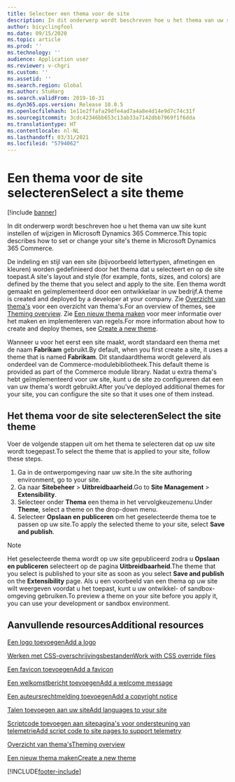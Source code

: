 ```yaml
---
title: Selecteer een thema voor de site
description: In dit onderwerp wordt beschreven hoe u het thema van uw site kunt instellen of wijzigen in Microsoft Dynamics 365 Commerce.
author: bicyclingfool
ms.date: 09/15/2020
ms.topic: article
ms.prod: ''
ms.technology: ''
audience: Application user
ms.reviewer: v-chgri
ms.custom: ''
ms.assetid: ''
ms.search.region: Global
ms.author: StuHarg
ms.search.validFrom: 2019-10-31
ms.dyn365.ops.version: Release 10.0.5
ms.openlocfilehash: 1e11e2ffafa29dfe4ad7a4a8e4d14e9d7c74c31f
ms.sourcegitcommit: 3cdc42346bb653c13ab33a7142dbb7969f1f6dda
ms.translationtype: HT
ms.contentlocale: nl-NL
ms.lasthandoff: 03/31/2021
ms.locfileid: "5794062"
---
```

# <a name="select-a-site-theme"></a><span data-ttu-id="803d1-103">Een thema voor de site selecteren</span><span class="sxs-lookup"><span data-stu-id="803d1-103">Select a site theme</span></span>

[!include [banner](includes/banner.md)]

<span data-ttu-id="803d1-104">In dit onderwerp wordt beschreven hoe u het thema van uw site kunt instellen of wijzigen in Microsoft Dynamics 365 Commerce.</span><span class="sxs-lookup"><span data-stu-id="803d1-104">This topic describes how to set or change your site's theme in Microsoft Dynamics 365 Commerce.</span></span>

<span data-ttu-id="803d1-105">De indeling en stijl van een site (bijvoorbeeld lettertypen, afmetingen en kleuren) worden gedefinieerd door het thema dat u selecteert en op de site toepast.</span><span class="sxs-lookup"><span data-stu-id="803d1-105">A site's layout and style (for example, fonts, sizes, and colors) are defined by the theme that you select and apply to the site.</span></span> <span data-ttu-id="803d1-106">Een thema wordt gemaakt en geïmplementeerd door een ontwikkelaar in uw bedrijf.</span><span class="sxs-lookup"><span data-stu-id="803d1-106">A theme is created and deployed by a developer at your company.</span></span> <span data-ttu-id="803d1-107">Zie [Overzicht van thema's](e-commerce-extensibility/theming.md) voor een overzicht van thema's.</span><span class="sxs-lookup"><span data-stu-id="803d1-107">For an overview of themes, see [Theming overview](e-commerce-extensibility/theming.md).</span></span> <span data-ttu-id="803d1-108">Zie [Een nieuw thema maken](e-commerce-extensibility/create-theme.md) voor meer informatie over het maken en implementeren van regels.</span><span class="sxs-lookup"><span data-stu-id="803d1-108">For more information about how to create and deploy themes, see [Create a new theme](e-commerce-extensibility/create-theme.md).</span></span>

<span data-ttu-id="803d1-109">Wanneer u voor het eerst een site maakt, wordt standaard een thema met de naam **Fabrikam** gebruikt.</span><span class="sxs-lookup"><span data-stu-id="803d1-109">By default, when you first create a site, it uses a theme that is named **Fabrikam**.</span></span> <span data-ttu-id="803d1-110">Dit standaardthema wordt geleverd als onderdeel van de Commerce-modulebibliotheek.</span><span class="sxs-lookup"><span data-stu-id="803d1-110">This default theme is provided as part of the Commerce module library.</span></span> <span data-ttu-id="803d1-111">Nadat u extra thema's hebt geïmplementeerd voor uw site, kunt u de site zo configureren dat een van uw thema's wordt gebruikt.</span><span class="sxs-lookup"><span data-stu-id="803d1-111">After you've deployed additional themes for your site, you can configure the site so that it uses one of them instead.</span></span>

## <a name="select-the-site-theme"></a><span data-ttu-id="803d1-112">Het thema voor de site selecteren</span><span class="sxs-lookup"><span data-stu-id="803d1-112">Select the site theme</span></span>

<span data-ttu-id="803d1-113">Voer de volgende stappen uit om het thema te selecteren dat op uw site wordt toegepast.</span><span class="sxs-lookup"><span data-stu-id="803d1-113">To select the theme that is applied to your site, follow these steps.</span></span>

1. <span data-ttu-id="803d1-114">Ga in de ontwerpomgeving naar uw site.</span><span class="sxs-lookup"><span data-stu-id="803d1-114">In the site authoring environment, go to your site.</span></span>
1. <span data-ttu-id="803d1-115">Ga naar **Sitebeheer** \> **Uitbreidbaarheid**.</span><span class="sxs-lookup"><span data-stu-id="803d1-115">Go to **Site Management** \> **Extensibility**.</span></span>
1. <span data-ttu-id="803d1-116">Selecteer onder **Thema** een thema in het vervolgkeuzemenu.</span><span class="sxs-lookup"><span data-stu-id="803d1-116">Under **Theme**, select a theme on the drop-down menu.</span></span>
1. <span data-ttu-id="803d1-117">Selecteer **Opslaan en publiceren** om het geselecteerde thema toe te passen op uw site.</span><span class="sxs-lookup"><span data-stu-id="803d1-117">To apply the selected theme to your site, select **Save and publish**.</span></span>

> [!NOTE]
> <span data-ttu-id="803d1-118">Het geselecteerde thema wordt op uw site gepubliceerd zodra u **Opslaan en publiceren** selecteert op de pagina **Uitbreidbaarheid**.</span><span class="sxs-lookup"><span data-stu-id="803d1-118">The theme that you select is published to your site as soon as you select **Save and publish** on the **Extensibility** page.</span></span> <span data-ttu-id="803d1-119">Als u een voorbeeld van een thema op uw site wilt weergeven voordat u het toepast, kunt u uw ontwikkel- of sandbox-omgeving gebruiken.</span><span class="sxs-lookup"><span data-stu-id="803d1-119">To preview a theme on your site before you apply it, you can use your development or sandbox environment.</span></span>

## <a name="additional-resources"></a><span data-ttu-id="803d1-120">Aanvullende resources</span><span class="sxs-lookup"><span data-stu-id="803d1-120">Additional resources</span></span>

[<span data-ttu-id="803d1-121">Een logo toevoegen</span><span class="sxs-lookup"><span data-stu-id="803d1-121">Add a logo</span></span>](add-logo.md)

[<span data-ttu-id="803d1-122">Werken met CSS-overschrijvingsbestanden</span><span class="sxs-lookup"><span data-stu-id="803d1-122">Work with CSS override files</span></span>](css-override-files.md)

[<span data-ttu-id="803d1-123">Een favicon toevoegen</span><span class="sxs-lookup"><span data-stu-id="803d1-123">Add a favicon</span></span>](add-favicon.md)

[<span data-ttu-id="803d1-124">Een welkomstbericht toevoegen</span><span class="sxs-lookup"><span data-stu-id="803d1-124">Add a welcome message</span></span>](add-welcome-message.md)

[<span data-ttu-id="803d1-125">Een auteursrechtmelding toevoegen</span><span class="sxs-lookup"><span data-stu-id="803d1-125">Add a copyright notice</span></span>](add-copyright-notice.md)

[<span data-ttu-id="803d1-126">Talen toevoegen aan uw site</span><span class="sxs-lookup"><span data-stu-id="803d1-126">Add languages to your site</span></span>](add-languages-to-site.md)

[<span data-ttu-id="803d1-127">Scriptcode toevoegen aan sitepagina's voor ondersteuning van telemetrie</span><span class="sxs-lookup"><span data-stu-id="803d1-127">Add script code to site pages to support telemetry</span></span>](add-telemetry.md)

[<span data-ttu-id="803d1-128">Overzicht van thema's</span><span class="sxs-lookup"><span data-stu-id="803d1-128">Theming overview</span></span>](e-commerce-extensibility/theming.md)

[<span data-ttu-id="803d1-129">Een nieuw thema maken</span><span class="sxs-lookup"><span data-stu-id="803d1-129">Create a new theme</span></span>](e-commerce-extensibility/create-theme.md)



[!INCLUDE[footer-include](../includes/footer-banner.md)]
